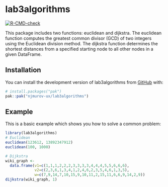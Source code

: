 
# lab3algorithms

<!-- badges: start -->
[![R-CMD-check](https://github.com/njmurov-ux/lab3algorithms/actions/workflows/R-CMD-check.yaml/badge.svg)](https://github.com/njmurov-ux/lab3algorithms/actions/workflows/R-CMD-check.yaml)
<!-- badges: end -->

This package includes two functions: euclidean and dijkstra.
The euclidean function computes the greatest common divisor (GCD) of two integers using the Euclidean division method.
The dijkstra function determines the shortest distances from a specified starting node to all other nodes in a given DataFrame.

## Installation

You can install the development version of lab3algorithms from [GitHub](https://github.com/) with:

``` r
# install.packages("pak")
pak::pak("njmurov-ux/lab3algorithms")
```

## Example

This is a basic example which shows you how to solve a common problem:

``` r
library(lab3algorithms)
# Euclidean
euclidean(123612, 13892347912)
euclidean(100, 1000)

# Dijkstra
wiki_graph <-
  data.frame(v1=c(1,1,1,2,2,2,3,3,3,3,4,4,4,5,5,6,6,6),
             v2=c(2,3,6,1,3,4,1,2,4,6,2,3,5,4,6,1,3,5),
             w=c(7,9,14,7,10,15,9,10,11,2,15,11,6,6,9,14,2,9))
dijkstra(wiki_graph, 1)
```

